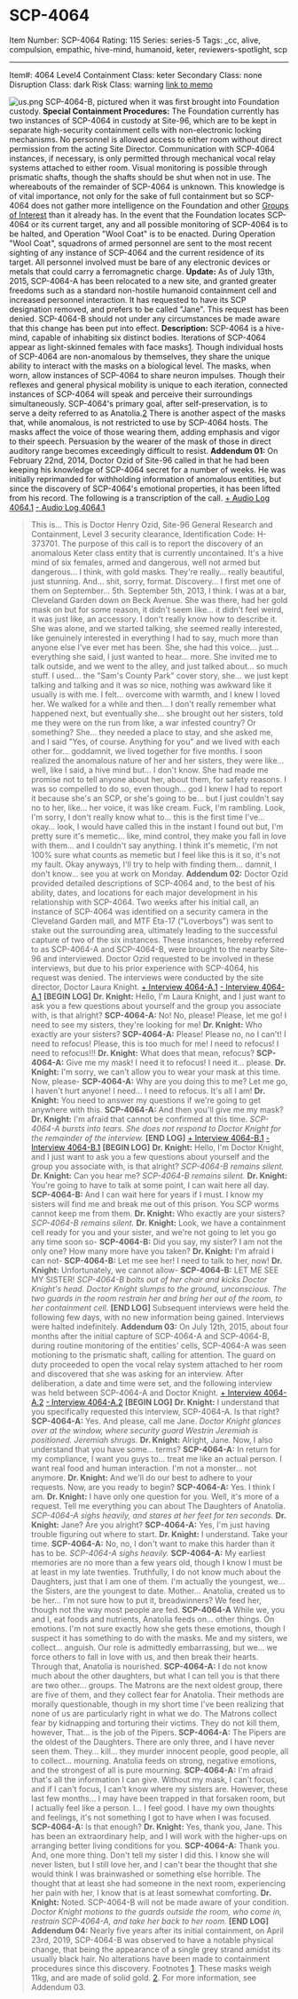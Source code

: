 # SCP-4064
Item Number: SCP-4064
Rating: 115
Series: series-5
Tags: _cc, alive, compulsion, empathic, hive-mind, humanoid, keter, reviewers-spotlight, scp

---

Item#: 4064
Level4
Containment Class:
keter
Secondary Class:
none
Disruption Class:
dark
Risk Class:
warning
[link to memo](/classification-committee-memo)  

![us.png](https://scp-wiki.wdfiles.com/local--files/scp-4064/us.png)
SCP-4064-B, pictured when it was first brought into Foundation custody.
**Special Containment Procedures:** The Foundation currently has two instances of SCP-4064 in custody at Site-96, which are to be kept in separate high-security containment cells with non-electronic locking mechanisms. No personnel is allowed access to either room without direct permission from the acting Site Director. Communication with SCP-4064 instances, if necessary, is only permitted through mechanical vocal relay systems attached to either room. Visual monitoring is possible through prismatic shafts, though the shafts should be shut when not in use.
The whereabouts of the remainder of SCP-4064 is unknown. This knowledge is of vital importance, not only for the sake of full containment but so SCP-4064 does not gather more intelligence on the Foundation and other [Groups of Interest](http://www.scp-wiki.net/groups-of-interest) than it already has.
In the event that the Foundation locates SCP-4064 or its current target, any and all possible monitoring of SCP-4064 is to be halted, and Operation "Wool Coat" is to be enacted. During Operation "Wool Coat", squadrons of armed personnel are sent to the most recent sighting of any instance of SCP-4064 and the current residence of its target. All personnel involved must be bare of any electronic devices or metals that could carry a ferromagnetic charge.
**Update:** As of July 13th, 2015, SCP-4064-A has been relocated to a new site, and granted greater freedoms such as a standard non-hostile humanoid containment cell and increased personnel interaction. It has requested to have its SCP designation removed, and prefers to be called "Jane". This request has been denied. SCP-4064-B should not under any circumstances be made aware that this change has been put into effect.
**Description:** SCP-4064 is a hive-mind, capable of inhabiting six distinct bodies. Iterations of SCP-4064 appear as light-skinned females with face masks[1](javascript:;). Though individual hosts of SCP-4064 are non-anomalous by themselves, they share the unique ability to interact with the masks on a biological level. The masks, when worn, allow instances of SCP-4064 to share neuron impulses. Though their reflexes and general physical mobility is unique to each iteration, connected instances of SCP-4064 will speak and perceive their surroundings simultaneously. SCP-4064's primary goal, after self-preservation, is to serve a deity referred to as Anatolia.[2](javascript:;)
There is another aspect of the masks that, while anomalous, is not restricted to use by SCP-4064 hosts. The masks affect the voice of those wearing them, adding emphasis and vigor to their speech. Persuasion by the wearer of the mask of those in direct auditory range becomes exceedingly difficult to resist.
**Addendum 01:** On February 22nd, 2014, Doctor Ozid of Site-96 called in that he had been keeping his knowledge of SCP-4064 secret for a number of weeks. He was initially reprimanded for withholding information of anomalous entities, but since the discovery of SCP-4064's emotional properties, it has been lifted from his record. The following is a transcription of the call.
[\+ Audio Log 4064.1](javascript:;)
[\- Audio Log 4064.1](javascript:;)
> This is… This is Doctor Henry Ozid, Site-96 General Research and Containment, Level 3 security clearance, Identification Code: H-373701. The purpose of this call is to report the discovery of an anomalous Keter class entity that is currently uncontained. It's a hive mind of six females, armed and dangerous, well not armed but dangerous… I think, with gold masks. They're really… really beautiful, just stunning. And… shit, sorry, format.
> Discovery… I first met one of them on September… 5th. September 5th, 2013, I think. I was at a bar, Cleveland Garden down on Beck Avenue. She was there, had her gold mask on but for some reason, it didn't seem like… it didn't feel weird, it was just like, an accessory. I don't really know how to describe it. She was alone, and we started talking, she seemed really interested, like genuinely interested in everything I had to say, much more than anyone else I've ever met has been. She, she had this voice… just… everything she said, I just wanted to hear… more. She invited me to talk outside, and we went to the alley, and just talked about… so much stuff. I used… the "Sam's County Park" cover story, she… we just kept talking and talking and it was so nice, nothing was awkward like it usually is with me. I felt… overcome with warmth, and I knew I loved her.
> We walked for a while and then… I don't really remember what happened next, but eventually she… she brought out her sisters, told me they were on the run from like, a war infested country? Or something? She… they needed a place to stay, and she asked me, and I said "Yes, of course. Anything for you" and we lived with each other for… goddamnit, we lived together for five months. I soon realized the anomalous nature of her and her sisters, they were like… well, like I said, a hive mind but… I don't know. She had made me promise not to tell anyone about her, about them, for safety reasons. I was so compelled to do so, even though… god I knew I had to report it because she's an SCP, or she's going to be… but I just couldn't say no to her, like… her voice, it was like cream.
> Fuck, I'm rambling. Look, I'm sorry, I don't really know what to… this is the first time I've… okay… look, I would have called this in the instant I found out but, I'm pretty sure it's memetic… like, mind control, they make you fall in love with them… and I couldn't say anything. I think it's memetic, I'm not 100% sure what counts as memetic but I feel like this is it so, it's not my fault. Okay anyways, I'll try to help with finding them… damnit, I don't know… see you at work on Monday.
**Addendum 02:** Doctor Ozid provided detailed descriptions of SCP-4064 and, to the best of his ability, dates, and locations for each major development in his relationship with SCP-4064. Two weeks after his initial call, an instance of SCP-4064 was identified on a security camera in the Cleveland Garden mall, and MTF Eta-17 ("Loverboys") was sent to stake out the surrounding area, ultimately leading to the successful capture of two of the six instances. These instances, hereby referred to as SCP-4064-A and SCP-4064-B, were brought to the nearby Site-96 and interviewed. Doctor Ozid requested to be involved in these interviews, but due to his prior experience with SCP-4064, his request was denied. The interviews were conducted by the site director, Doctor Laura Knight.
[\+ Interview 4064-A.1](javascript:;)
[\- Interview 4064-A.1](javascript:;)
> **[BEGIN LOG]**
> **Dr. Knight:** Hello, I'm Laura Knight, and I just want to ask you a few questions about yourself and the group you associate with, is that alright?
> **SCP-4064-A:** No! No, please! Please, let me go! I need to see my sisters, they're looking for me!
> **Dr. Knight:** Who exactly are your sisters?
> **SCP-4064-A:** Please! Please no, no I can't! I need to refocus! Please, this is too much for me! I need to refocus! I need to refocus!!!
> **Dr. Knight:** What does that mean, refocus?
> **SCP-4064-A:** Give me my mask! I need it to refocus! I need it… please.
> **Dr. Knight:** I'm sorry, we can't allow you to wear your mask at this time. Now, please-
> **SCP-4064-A:** Why are you doing this to me? Let me go, I haven't hurt anyone! I need… I need to refocus. It's all I am!
> **Dr. Knight:** You need to answer my questions if we're going to get anywhere with this.
> **SCP-4064-A:** And then you'll give me my mask?
> **Dr. Knight:** I'm afraid that cannot be confirmed at this time.
> _SCP-4064-A bursts into tears. She does not respond to Doctor Knight for the remainder of the interview._
> **[END LOG]**
[\+ Interview 4064-B.1](javascript:;)
[\- Interview 4064-B.1](javascript:;)
> **[BEGIN LOG]**
> **Dr. Knight:** Hello, I'm Doctor Knight, and I just want to ask you a few questions about yourself and the group you associate with, is that alright?
> _SCP-4064-B remains silent._
> **Dr. Knight:** Can you hear me?
> _SCP-4064-B remains silent._
> **Dr. Knight:** You're going to have to talk at some point, I can wait here all day.
> **SCP-4064-B:** And I can wait here for years if I must. I know my sisters will find me and break me out of this prison. You SCP worms cannot keep me from them.
> **Dr. Knight:** Who exactly are your sisters?
> _SCP-4064-B remains silent._
> **Dr. Knight:** Look, we have a containment cell ready for you and your sister, and we're not going to let you go any time soon so-
> **SCP-4064-B:** Did you say, my sister? I am not the only one? How many more have you taken?
> **Dr. Knight:** I'm afraid I can not-
> **SCP-4064-B:** Let me see her! I need to talk to her, now!
> **Dr. Knight:** Unfortunately, we cannot allow-
> **SCP-4064-B:** LET ME SEE MY SISTER!
> _SCP-4064-B bolts out of her chair and kicks Doctor Knight's head. Doctor Knight slumps to the ground, unconscious. The two guards in the room restrain her and bring her out of the room, to her containment cell._
> **[END LOG]**
Subsequent interviews were held the following few days, with no new information being gained. Interviews were halted indefinitely.
**Addendum 03:** On July 12th, 2015, about four months after the initial capture of SCP-4064-A and SCP-4064-B, during routine monitoring of the entities' cells, SCP-4064-A was seen motioning to the prismatic shaft, calling for attention. The guard on duty proceeded to open the vocal relay system attached to her room and discovered that she was asking for an interview. After deliberation, a date and time were set, and the following interview was held between SCP-4064-A and Doctor Knight.
[\+ Interview 4064-A.2](javascript:;)
[\- Interview 4064-A.2](javascript:;)
> **[BEGIN LOG]**
> **Dr. Knight:** I understand that you specifically requested this interview, SCP-4064-A. Is that right?
> **SCP-4064-A:** Yes. And please, call me Jane.
> _Doctor Knight glances over at the window, where security guard Westrin Jeremiah is positioned. Jeremiah shrugs._
> **Dr. Knight:** Alright, Jane. Now, I also understand that you have some… terms?
> **SCP-4064-A:** In return for my compliance, I want you guys to… treat me like an actual person. I want real food and human interaction. I'm not a monster… not anymore.
> **Dr. Knight:** And we'll do our best to adhere to your requests. Now, are you ready to begin?
> **SCP-4064-A:** Yes. I think I am.
> **Dr. Knight:** I have only one question for you. Well, it's more of a request. Tell me everything you can about The Daughters of Anatolia.
> _SCP-4064-A sighs heavily, and stares at her feet for ten seconds._
> **Dr. Knight:** Jane? Are you alright?
> **SCP-4064-A:** Yes, I'm just having trouble figuring out where to start.
> **Dr. Knight:** I understand. Take your time.
> **SCP-4064-A:** No, no, I don't want to make this harder than it has to be.
> _SCP-4064-A sighs heavily._
> **SCP-4064-A:** My earliest memories are no more than a few years old, though I know I must be at least in my late twenties. Truthfully, I do not know much about the Daughters, just that I am one of them. I'm actually the youngest, we… the Sisters, are the youngest to date. Mother… Anatolia, created us to be her… I'm not sure how to put it, breadwinners? We feed her, though not the way most people are fed.
> **SCP-4064-A** While we, you and I, eat foods and nutrients, Anatolia feeds on… other things. On emotions. I'm not sure exactly how she gets these emotions, though I suspect it has something to do with the masks. Me and my sisters, we collect… anguish. Our role is admittedly embarrassing, but we… we force others to fall in love with us, and then break their hearts. Through that, Anatolia is nourished.
> **SCP-4064-A:** I do not know much about the other daughters, but what I can tell you is that there are two other… groups. The Matrons are the next oldest group, there are five of them, and they collect fear for Anatolia. Their methods are morally questionable, though in my short time I've been realizing that none of us are particularly right in what we do. The Matrons collect fear by kidnapping and torturing their victims. They do not kill them, however, That… is the job of the Pipers.
> **SCP-4064-A:** The Pipers are the oldest of the Daughters. There are only three, and I have never seen them. They… kill… they murder innocent people, good people, all to collect… mourning. Anatolia feeds on strong, negative emotions, and the strongest of all is pure mourning.
> **SCP-4064-A:** I'm afraid that's all the information I can give. Without my mask, I can't focus, and if I can't focus, I can't know where my sisters are. However, these last few months… I may have been trapped in that forsaken room, but I actually feel like a person. I… I feel good. I have my own thoughts and feelings, it's not something I got to have when I was focused.
> **SCP-4064-A:** Is that enough?
> **Dr. Knight:** Yes, thank you, Jane. This has been an extraordinary help, and I will work with the higher-ups on arranging better living conditions for you.
> **SCP-4064-A:** Thank you. And, one more thing. Don't tell my sister I did this. I know she will never listen, but I still love her, and I can't bear the thought that she would think I was brainwashed or something else horrible. The thought that at least she had someone in the next room, experiencing her pain with her, I know that is at least somewhat comforting.
> **Dr. Knight:** Noted. SCP-4064-B will not be made aware of your condition.
> _Doctor Knight motions to the guards outside the room, who come in, restrain SCP-4064-A, and take her back to her room._
> **[END LOG]**
**Addendum 04:** Nearly five years after its initial containment, on April 23rd, 2019, SCP-4064-B was observed to have a notable physical change, that being the appearance of a single grey strand amidst its usually black hair. No alterations have been made to containment procedures since this discovery.
Footnotes
[1](javascript:;). These masks weigh 11kg, and are made of solid gold.
[2](javascript:;). For more information, see Addendum 03.